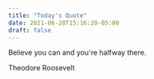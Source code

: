 ```yaml
---
title: "Today's Quote"
date: 2021-06-28T15:16:20-05:00
draft: false
---
```


Believe you can and you're halfway there.

Theodore Roosevelt
